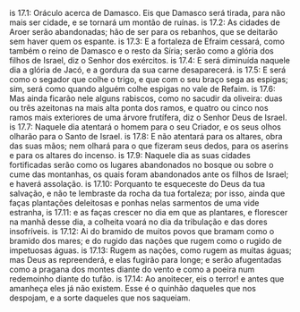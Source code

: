 is 17.1: Oráculo acerca de Damasco. Eis que Damasco será tirada, para não mais ser cidade, e se tornará um montão de ruínas.
is 17.2: As cidades de Aroer serão abandonadas; hão de ser para os rebanhos, que se deitarão sem haver quem os espante.
is 17.3: E a fortaleza de Efraim cessará, como também o reino de Damasco e o resto da Síria; serão como a glória dos filhos de Israel, diz o Senhor dos exércitos.
is 17.4: E será diminuída naquele dia a glória de Jacó, e a gordura da sua carne desaparecerá.
is 17.5: E será como o segador que colhe o trigo, e que com o seu braço sega as espigas; sim, será como quando alguém colhe espigas no vale de Refaim.
is 17.6: Mas ainda ficarão nele alguns rabiscos, como no sacudir da oliveira: duas ou três azeitonas na mais alta ponta dos ramos, e quatro ou cinco nos ramos mais exteriores de uma árvore frutífera, diz o Senhor Deus de Israel.
is 17.7: Naquele dia atentará o homem para o seu Criador, e os seus olhos olharão para o Santo de Israel.
is 17.8: E não atentará para os altares, obra das suas mãos; nem olhará para o que fizeram seus dedos, para os aserins e para os altares do incenso.
is 17.9: Naquele dia as suas cidades fortificadas serão como os lugares abandonados no bosque ou sobre o cume das montanhas, os quais foram abandonados ante os filhos de Israel; e haverá assolação.
is 17.10: Porquanto te esqueceste do Deus da tua salvação, e não te lembraste da rocha da tua fortaleza; por isso, ainda que faças plantações deleitosas e ponhas nelas sarmentos de uma vide estranha,
is 17.11: e as faças crescer no dia em que as plantares, e florescer na manhã desse dia, a colheita voará no dia da tribulação e das dores insofríveis.
is 17.12: Ai do bramido de muitos povos que bramam como o bramido dos mares; e do rugido das nações que rugem como o rugido de impetuosas águas.
is 17.13: Rugem as nações, como rugem as muitas águas; mas Deus as repreenderá, e elas fugirão para longe; e serão afugentadas como a pragana dos montes diante do vento e como a poeira num redemoinho diante do tufão.
is 17.14: Ao anoitecer, eis o terror! e antes que amanheça eles já não existem. Esse é o quinhão daqueles que nos despojam, e a sorte daqueles que nos saqueiam.
